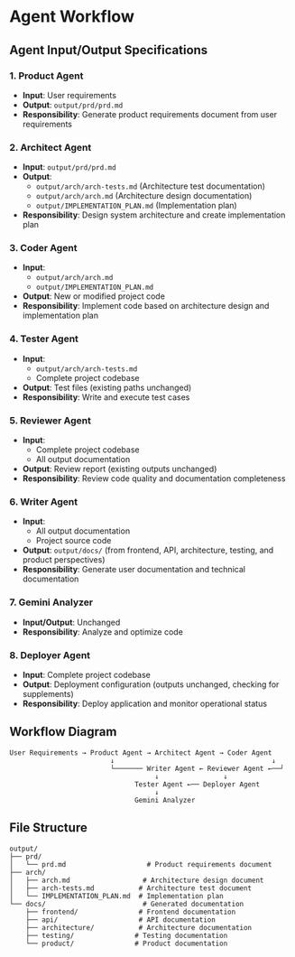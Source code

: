 # Agent Workflow

## Agent Input/Output Specifications

### 1. Product Agent
- **Input**: User requirements
- **Output**: `output/prd/prd.md`
- **Responsibility**: Generate product requirements document from user requirements

### 2. Architect Agent
- **Input**: `output/prd/prd.md`
- **Output**:
  - `output/arch/arch-tests.md` (Architecture test documentation)
  - `output/arch/arch.md` (Architecture design documentation)
  - `output/IMPLEMENTATION_PLAN.md` (Implementation plan)
- **Responsibility**: Design system architecture and create implementation plan

### 3. Coder Agent
- **Input**:
  - `output/arch/arch.md`
  - `output/IMPLEMENTATION_PLAN.md`
- **Output**: New or modified project code
- **Responsibility**: Implement code based on architecture design and implementation plan

### 4. Tester Agent
- **Input**:
  - `output/arch/arch-tests.md`
  - Complete project codebase
- **Output**: Test files (existing paths unchanged)
- **Responsibility**: Write and execute test cases

### 5. Reviewer Agent
- **Input**:
  - Complete project codebase
  - All output documentation
- **Output**: Review report (existing outputs unchanged)
- **Responsibility**: Review code quality and documentation completeness

### 6. Writer Agent
- **Input**:
  - All output documentation
  - Project source code
- **Output**: `output/docs/` (from frontend, API, architecture, testing, and product perspectives)
- **Responsibility**: Generate user documentation and technical documentation

### 7. Gemini Analyzer
- **Input/Output**: Unchanged
- **Responsibility**: Analyze and optimize code

### 8. Deployer Agent
- **Input**: Complete project codebase
- **Output**: Deployment configuration (outputs unchanged, checking for supplements)
- **Responsibility**: Deploy application and monitor operational status

## Workflow Diagram

```
User Requirements → Product Agent → Architect Agent → Coder Agent
                         ↓                                       ↓
                         └─────── Writer Agent ← Reviewer Agent ←──┘
                                    ↓                ↓
                               Tester Agent ←── Deployer Agent
                                    ↓
                               Gemini Analyzer
```

## File Structure

```
output/
├── prd/
│   └── prd.md                    # Product requirements document
├── arch/
│   ├── arch.md                  # Architecture design document
│   ├── arch-tests.md           # Architecture test document
│   └── IMPLEMENTATION_PLAN.md  # Implementation plan
└── docs/                        # Generated documentation
    ├── frontend/               # Frontend documentation
    ├── api/                    # API documentation
    ├── architecture/           # Architecture documentation
    ├── testing/               # Testing documentation
    └── product/               # Product documentation
```